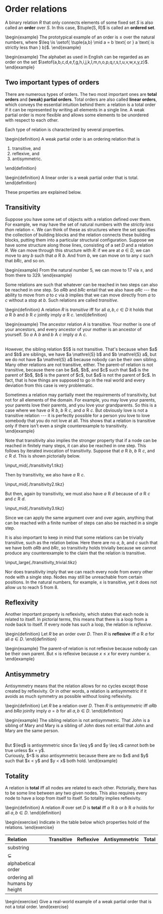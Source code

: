 # Order relations

A binary relation $R$ that only connects elements of some fixed set $S$ is also called an **order** over $S$.
In this case, $\tuple{S, R}$ is called an **ordered set**.

\begin{example}
The prototypical example of an order is $\leq$ over the natural numbers, where $\leq \is \setof{ \tuple{a,b} \mid a = b \text{ or } a \text{ is strictly less than } b}$.
\end{example}

\begin{example}
The alphabet as used in English can be regarded as an order on the set $\setof{a,b,c,d,e,f,g,h,i,j,k,l,m,n,o,p,q,r,s,t,u,v,w,x,y,z}$.
\end{example}

## Two important types of orders

There are numerous types of orders.
The two most important ones are **total orders** and **(weak) partial orders**.
Total orders are also called **linear orders**, which conveys the essential intuition behind them: a relation is a total order if it can be represented by writing all elements in a single line.
A weak partial order is more flexible and allows some elements to be unordered with respect to each other.

Each type of relation is characterized by several properties.

\begin{definition}
A weak partial order is an ordering relation that is

<ol>
<li>transitive, and</li>
<li>reflexive, and</li>
<li>antisymmetric.</li>
</ol>
\end{definition}

\begin{definition}
A linear order is a weak partial order that is total.
\end{definition}

These properties are explained below.

## Transitivity

Suppose you have some set of objects with a relation defined over them.
For example, we may have the set of natural numbers with the *strictly less than* relation $<$.
We can think of these as structures where the set specifies the collection of building blocks and the relation connects these building blocks, putting them into a particular structural configuration.
Suppose we have some structure along those lines, consisting of a set $D$ and a relation $R$.
We can move through this structure with $R$: if we are at $a \in D$, we can move to any $b$ such that $a \mathrel{R} b$.
And from $b$, we can move on to any $c$ such that $b R c$, and so on.

\begin{example}
From the natural number $5$, we can move to $17$ via $\leq$, and from there to $329$.
\end{example}

Some relations are such that whatever can be reached in two steps can also be reached in one step.
So $a R b$ and $b R c$ entail that we also have $a R c$ --- the ability to move from $a$ to $c$ via $b$ implies that we can move directly from $a$ to $c$ without a stop at $b$.
Such relations are called *transitive*.

\begin{definition}
A relation $R$ is *transitive* iff for all $a,b,c \in D$ it holds that $a \mathrel{R} b$ and $b \mathrel{R} c$ jointly imply $a \mathrel{R} c$.
\end{definition}

\begin{example}
The ancestor relation $A$ is transitive.
Your mother is one of your ancestors, and every ancestor of your mother is an ancestor of yourself.
So $a \mathrel{A} b$ and $b \mathrel{A} c$ imply $a \mathrel{A} c$.

<br>
However, the sibling relation $S$ is not transitive.
That's because when $a$ and $b$ are siblings, we have $a \mathrel{S} b$ and $b \mathrel{S} a$, but we do not have $a \mathrel{S} a$ because nobody can be their own sibling.

<br>
Many other relations are not transitive, either.
The parent-of relation is not transitive, because there can be $a$, $b$, and $c$ such that $a$ is the parent of $b$, $b$ is the parent of $c$, but $a$ is not the parent of $c$.
In fact, that is how things are supposed to go in the real world and every deviation from this case is very problematic.

Sometimes a relation may partially meet the requirements of transitivity, but not for all elements of the domain.
For example, you may love your parents, your parents love their parents, and you love your grandparents.
So this is a case where we have $a \mathrel{R} b$, $b \mathrel{R} c$, and $a \mathrel{R} c$.
But obviously love is not a transitive relation --- it is perfectly possible for a person you love to love somebody that you do not love at all.
This shows that a relation is transitive only if there isn't even a single counterexample to transitivity.
\end{example}

Note that transitivity also implies the stronger property that if a node can be reached in finitely many steps, it can also be reached in one step.
This follows by iterated invocation of transitivity.
Suppose that $a \mathrel{R} b$, $b \mathrel{R} c$, and $c \mathrel{R} d$.
This is shown pictorially below.

\input_mid{./transitivity1.tikz}

Then by transitivity, we also have $a \mathrel{R} c$.

\input_mid{./transitivity2.tikz}

But then, again by transitivity, we must also have $a \mathrel{R} d$ because of $a \mathrel{R} c$ and $c \mathrel{R} d$.

\input_mid{./transitivity3.tikz}

Since we can apply the same argument over and over again, anything that can be reached with a finite number of steps can also be reached in a single step.

It is also important to keep in mind that some relations can be trivially transitive, such as the relation below.
Here there are no $a$, $b$, and $c$ such that we have both $a R b$ and $b R c$, so transitivity holds trivially because we cannot produce any counterexample to the claim that the relation is transitive.

\input_large{./transitivity_trivial.tikz}

Nor does transitivity imply that we can reach every node from every other node with a single step.
Nodes may still be unreachable from certain positions.
In the natural numbers, for example, $\leq$ is transitive, yet it does not allow us to reach $5$ from $8$.


## Reflexivity

Another important property is reflexivity, which states that each node is related to itself.
In pictorial terms, this means that there is a loop from a node back to itself.
If every node has such a loop, the relation is *reflexive*.

\begin{definition}
Let $R$ be an order over $D$.
Then $R$ is **reflexive** iff $a \mathrel{R} a$ for all $a \in D$.
\end{definition}

\begin{example}
The parent-of relation is not reflexive because nobody can be their own parent.
But $\leq$ is reflexive because $x \leq x$ for every number $x$.
\end{example}

## Antisymmetry

Antisymmetry means that the relation allows for no cycles except those created by reflexivity.
Or in other words, a relation is antisymmetric if it avoids as much symmetry as possible without losing reflexivity.

\begin{definition}
Let $R$ be a relation over $D$.
Then $R$ is *antisymmetric* iff $a R b$ and $b R a$ joinlty imply $a = b$ for all $a, b \in D$.
\end{definition}

\begin{example}
The sibling relation is not antisymmetric.
That John is a sibling of Mary and Mary is a sibling of John does not entail that John and Mary are the same person.

<br>
But $\leq$ is antisymmetric since $x \leq y$ and $y \leq x$ cannot both be true unless $x = y$.

<br>
Curiously, $<$ is also antisymmetric because there are no $x$ and $y$ such that $x < y$ and $y < x$ both hold.
\end{example}

## Totality

A relation is **total** iff all nodes are related to each other.
Pictorially, there has to be some line between any two given nodes. 
This also requires every node to have a loop from itself to itself.
So totality implies reflexivity.

\begin{definition}
A relation $R$ over set $D$ is **total** iff $a \mathrel{R} b$ or $b \mathrel{R} a$ holds for all $a, b \in D$.
\end{definition}

\begin{exercise}
Indicate in the table below which properties hold of the relations.
\end{exercise}

| Relation                      | Transitive | Reflexive | Antisymmetric | Total | 
| :--                           | :--        | :--       | :--           | :--   | 
| substring                     |            |           |               |       |
| $\subsetneq$                  |            |           |               |       | 
| alphabetical order            |            |           |               |       | 
| ordering all humans by height |            |           |               |       | 

\begin{exercise}
Give a real-world example of a weak partial order that is not a total order.
\end{exercise}
